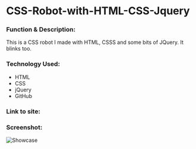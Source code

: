 # CSS-Robot-with-HTML-CSS-Jquery

<h3>Function & Description:</h3>
This is a CSS robot I made with HTML, CSSS and some bits of JQuery. It blinks too.

<h3>Technology Used:</h3>

- HTML
- CSS
- jQuery
- GitHub 

<h3>Link to site:</h3>

<h3>Screenshot:</h3>

![Showcase](https://user-images.githubusercontent.com/40691059/73726811-7c70f000-4730-11ea-9ec6-b7f12d7cfa0a.PNG)
